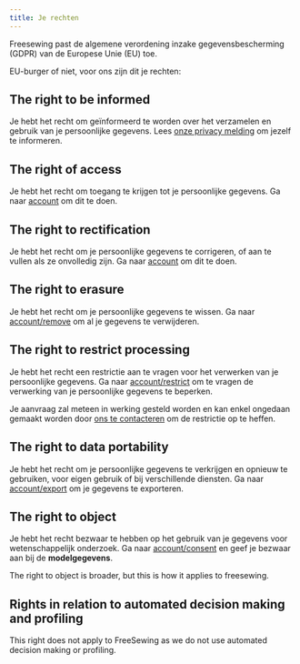 ```yaml
---
title: Je rechten
---
```


Freesewing past de algemene verordening inzake gegevensbescherming (GDPR) van de Europese Unie (EU) toe.

EU-burger of niet, voor ons zijn dit je rechten:

## The right to be informed

Je hebt het recht om geïnformeerd te worden over het verzamelen en gebruik van je persoonlijke gegevens. Lees [onze privacy melding](/docs/about/privacy) om jezelf te informeren.

## The right of access

Je hebt het recht om toegang te krijgen tot je persoonlijke gegevens. Ga naar [account](/account) om dit te doen.

## The right to rectification

Je hebt het recht om je persoonlijke gegevens te corrigeren, of aan te vullen als ze onvolledig zijn. Ga naar [account](/account) om dit te doen.

## The right to erasure

Je hebt het recht om je persoonlijke gegevens te wissen. Ga naar [account/remove](/account/remove) om al je gegevens te verwijderen.

## The right to restrict processing

Je hebt het recht een restrictie aan te vragen voor het verwerken van je persoonlijke gegevens. Ga naar [account/restrict](/account/restrict) om te vragen de verwerking van je persoonlijke gegevens te beperken.

<Warning>

Je aanvraag zal meteen in werking gesteld worden en kan enkel ongedaan gemaakt worden door [ons te contacteren](/contact) om de restrictie op te heffen.

</Warning>

## The right to data portability

Je hebt het recht om je persoonlijke gegevens te verkrijgen en opnieuw te gebruiken, voor eigen gebruik of bij verschillende diensten. Ga naar [account/export](/account/export) om je gegevens te exporteren.

## The right to object

Je hebt het recht bezwaar te hebben op het gebruik van je gegevens voor wetenschappelijk onderzoek. Ga naar [account/consent](/account/consent) en geef je bezwaar aan bij de **modelgegevens**.

<Note>

The right to object is broader, but this is how it applies to freesewing.

</Note>

## Rights in relation to automated decision making and profiling

This right does not apply to FreeSewing as we do not use automated decision making or profiling.